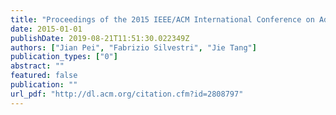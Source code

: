 ```yaml
---
title: "Proceedings of the 2015 IEEE/ACM International Conference on Advances in Social Networks Analysis and Mining, ASONAM 2015, Paris, France, August 25 - 28, 2015"
date: 2015-01-01
publishDate: 2019-08-21T11:51:30.022349Z
authors: ["Jian Pei", "Fabrizio Silvestri", "Jie Tang"]
publication_types: ["0"]
abstract: ""
featured: false
publication: ""
url_pdf: "http://dl.acm.org/citation.cfm?id=2808797"
---
```


